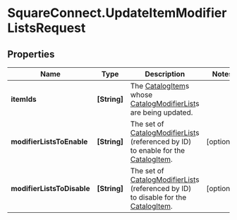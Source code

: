 # SquareConnect.UpdateItemModifierListsRequest

## Properties
Name | Type | Description | Notes
------------ | ------------- | ------------- | -------------
**itemIds** | **[String]** | The [CatalogItem](#type-catalogitem)s whose [CatalogModifierList](#type-catalogmodifierlist)s are being updated. | 
**modifierListsToEnable** | **[String]** | The set of [CatalogModifierList](#type-catalogmodifierlist)s (referenced by ID) to enable for the [CatalogItem](#type-catalogitem). | [optional] 
**modifierListsToDisable** | **[String]** | The set of [CatalogModifierList](#type-catalogmodifierlist)s (referenced by ID) to disable for the [CatalogItem](#type-catalogitem). | [optional] 


